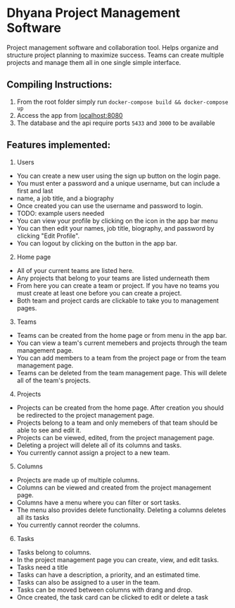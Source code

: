 # Dhyana Project Management Software

Project management software and collaboration tool. Helps organize and 
structure project planning to maximize success. Teams can create multiple
projects and manage them all in one single simple interface. 

## Compiling Instructions:
1. From the root folder simply run ```docker-compose build && docker-compose up```
2. Access the app from [localhost:8080](http://localhost:8080/)
3. The database and the api require ports ```5433``` and ```3000``` to be available

## Features implemented:
1. Users
 - You can create a new user using the sign up button on the login page.
 - You must enter a password and a unique username, but can include a first and last 
 - name, a job title, and a biography
 - Once created you can use the username and password to login.
 - TODO: example users needed
 - You can view your profile by clicking on the icon in the app bar menu
 - You can then edit your names, job title, biography, and password by 
clicking "Edit Profile".
 - You can logout by clicking on the button in the app bar.

2. Home page
 - All of your current teams are listed here.
 - Any projects that belong to your teams are listed underneath them
 - From here you can create a team or project. If you have no teams you
must create at least one before you can create a project.
 - Both team and project cards are clickable to take you to management pages.

3. Teams
 - Teams can be created from the home page or from menu in the app bar.
 - You can view a team's current memebers and projects through the team management page.
 - You can add members to a team from the project page or from the team management page.
 - Teams can be deleted from the team management page. This will delete all of the team's projects.

4. Projects
 - Projects can be created from the home page. After creation you should be redirected to
the project management page.
 - Projects belong to a team and only memebers of that team should be able to see and edit it.
 - Projects can be viewed, edited, from the project management page.
 - Deleting a project will delete all of its columns and tasks.
 - You currently cannot assign a project to a new team.

5. Columns
 - Projects are made up of multiple columns.
 - Columns can be viewed and created from the project management page.
 - Columns have a menu where you can filter or sort tasks.
 - The menu also provides delete functionality. Deleting a columns 
deletes all its tasks
 - You currently cannot reorder the columns.

6. Tasks
 - Tasks belong to columns.
 - In the project management page you can create, view, and edit tasks.
 - Tasks need a title
 - Tasks can have a description, a priority, and an estimated time.
 - Tasks can also be assigned to a user in the team.
 - Tasks can be moved between columns with drang and drop.
 - Once created, the task card can be clicked to edit or delete a task
